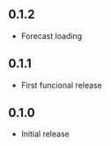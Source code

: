 <!-- https://developers.home-assistant.io/docs/add-ons/presentation#keeping-a-changelog -->
## 0.1.2
- Forecast loading


## 0.1.1

- First funcional release

## 0.1.0

- Initial release

